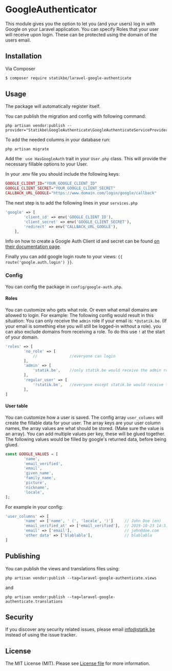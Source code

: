 # GoogleAuthenticator


This module gives you the option to let you (and your users) log in with Google on your Laravel application. 
You can specify Roles that your user will receive upon login. These can be protected using the domain of the users email. 


## Installation

Via Composer

``` bash
$ composer require statikbe/laravel-google-authenticate
```

## Usage

The package will automatically register itself.

You can publish the migration and config with following command:
``` shell
php artisan vendor:publish --provider="Statikbe\GoogleAuthenticate\GoogleAuthenticateServiceProvider"
```

To add the needed columns in your database run:
 ``` shell
php artisan migrate
``` 

Add the ``` use HasGoogleAuth``` trait in your ```User.php``` class.
This will provide the necessary fillable options to your User.

In your .env file you should include the following keys:
``` php
GOOGLE_CLIENT_ID="YOUR_GOOGLE_CLIENT_ID"
GOOGLE_CLIENT_SECRET="YOUR_GOOGLE_CLIENT_SECRET"
CALLBACK_URL_GOOGLE="https://www.domain.com/login/google/callback"
```

The next step is to add the following lines in your ```services.php```
``` php
'google' => [
        'client_id' => env('GOOGLE_CLIENT_ID'),
        'client_secret' => env('GOOGLE_CLIENT_SECRET'),
        'redirect' => env('CALLBACK_URL_GOOGLE'),
    ],
```

Info on how to create a Google Auth Client id and secret can be
found [on their documentation page](https://developers.google.com/identity/protocols/OAuth2).

Finally you can add google login route to your views: `{{ route('google.auth.login') }}`.


### Config
You can config the package in  ```config/google-auth.php```.

#### Roles
You can customize who gets what role. Or even what email domains are allowed to login. For example: 
The following config would result in this situation: 
You can only receive the `admin` role if your email is: `*@statik.be`. 
(If your email is something else you will still be logged-in without a role).
you can also exclude domains from receiving a role. To do this use `!` at the start of your domain.

``` php 
'roles' => [
        'no_role' => [
            //              //everyone can login
        ],
        'admin' => [
            'statik.be',    //only statik.be would receive the admin role
        ],
        'regular_user' => [
            '!statik.be',   //everyone except statik.be would receive this role
        ],
]
```

#### User table
You can customize how a user is saved. The config array `user_columns` will create the fillable data for your user. 
The array keys are your user column names, the array values are what should be stored. (Make sure the value is an array).
You can add multiple values per key, these will be glued together.
The following values would be filled by google's returned data, before being glued.

``` php
const GOOGLE_VALUES = [
        'name',
        'email_verified',
        'email',
        'given_name',
        'family_name',
        'picture',
        'nickname',
        'locale',
];
```
For example in your config:
``` php
'user_columns' => [
        'name' => ['name', ' (', 'locale', ')']     // John Doe (en)
        'email_verified_at' => ['email_verified'],  // 2019-10-23 14:31:50
        'email' => ['email'],                       // john@doe.com
        'other data' => ['blablabla'],              // blablabla
]
```

## Publishing
You can publish the views and translations files using:
``` shell
php artisan vendor:publish --tag=laravel-google-authenticate.views
```
and 
``` shell
php artisan vendor:publish --tag=laravel-google-authenticate.translations
```

## Security

If you discover any security related issues, please email [info@statik.be](mailto:info@statik.be) instead of using the issue tracker.

## License

The MIT License (MIT). Please see [License file](license.md) for more information.

